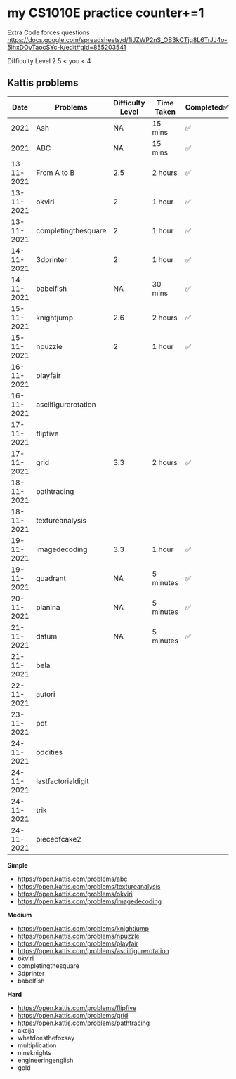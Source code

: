 # my CS1010E practice counter+=1

Extra Code forces questions
https://docs.google.com/spreadsheets/d/1iJZWP2nS_OB3kCTjq8L6TrJJ4o-5lhxDOyTaocSYc-k/edit#gid=855203541


Difficulty Level 2.5 < you < 4
## Kattis problems 

| Date       | Problems            | Difficulty Level | Time Taken | Completed✅ |
| ---------- | ------------------- | ---------------- | ---------- | ---------- |
| 2021       | Aah                 | NA               | 15 mins    | ✅          |
| 2021       | ABC                 | NA               | 15 mins    | ✅          |
| 13-11-2021 | From A to B         | 2.5              | 2 hours    | ✅          |
| 13-11-2021 | okviri              | 2                | 1 hour     | ✅          |
| 13-11-2021 | completingthesquare | 2                | 1 hour     | ✅          |
| 14-11-2021 | 3dprinter           | 2                | 1 hour     | ✅          |
| 14-11-2021 | babelfish           | NA               | 30 mins    | ✅          |
| 15-11-2021 | knightjump          | 2.6              | 2 hours    | ✅          |
| 15-11-2021 | npuzzle             | 2                | 1 hour     | ✅          |
| 16-11-2021 | playfair            |                  |            |            |
| 16-11-2021 | asciifigurerotation |                  |            |            |
| 17-11-2021 | flipfive            |                  |            |            |
| 17-11-2021 | grid                | 3.3              | 2 hours    | ✅          |
| 18-11-2021 | pathtracing         |                  |            |            |
| 18-11-2021 | textureanalysis     |                  |            |            |
| 19-11-2021 | imagedecoding       | 3.3              | 1 hour     | ✅          |
| 19-11-2021 | quadrant            | NA               | 5 minutes  | ✅          |
| 20-11-2021 | planina             | NA               | 5 minutes  | ✅          |
| 21-11-2021 | datum               | NA               | 5 minutes  | ✅          |
| 21-11-2021 | bela                |                  |            |            |
| 22-11-2021 | autori              |                  |            |            |
| 23-11-2021 | pot                 |                  |            |            |
| 24-11-2021 | oddities            |                  |            |            |
| 24-11-2021 | lastfactorialdigit  |                  |            |            |
| 24-11-2021 | trik                |                  |            |            |
| 24-11-2021 | pieceofcake2        |                  |            |            |



__Simple__

+ https://open.kattis.com/problems/abc
+ https://open.kattis.com/problems/textureanalysis
+ https://open.kattis.com/problems/okviri
+ https://open.kattis.com/problems/imagedecoding
  
__Medium__

+ https://open.kattis.com/problems/knightjump
+ https://open.kattis.com/problems/npuzzle
+ https://open.kattis.com/problems/playfair
+ https://open.kattis.com/problems/asciifigurerotation
+ okviri
+ completingthesquare
+ 3dprinter
+ babelfish
  
__Hard__

+ https://open.kattis.com/problems/flipfive
+ https://open.kattis.com/problems/grid
+ https://open.kattis.com/problems/pathtracing
+ akcija
+ whatdoesthefoxsay
+ multiplication
+ nineknights
+ engineeringenglish
+ gold




